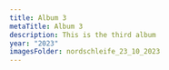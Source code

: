 ```yaml
---
title: Album 3
metaTitle: Album 3
description: This is the third album
year: "2023"
imagesFolder: nordschleife_23_10_2023
---
```

